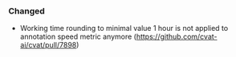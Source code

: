 ### Changed

- Working time rounding to minimal value 1 hour is not applied to annotation speed metric anymore
  (<https://github.com/cvat-ai/cvat/pull/7898>)
